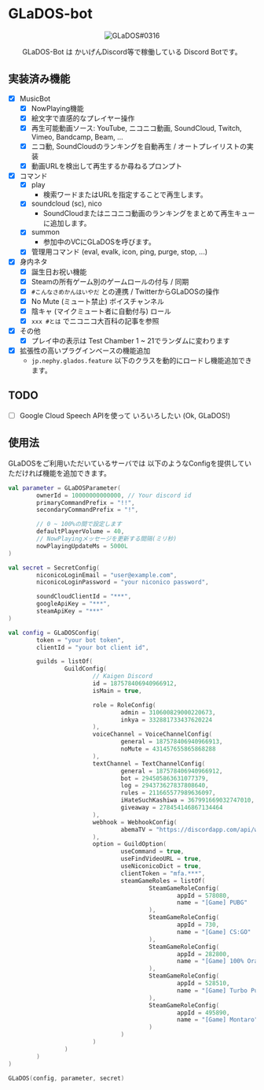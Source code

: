 # GLaDOS-bot
<center>
    <img src="https://cdn.discordapp.com/avatars/292673941057568769/360959a4a7af21cdfe4dc30b6767c915.png?size=128" alt="GLaDOS#0316">
    <p>GLaDOS-Bot は かいげんDiscord等で稼働している Discord Botです。</p>
</center>

## 実装済み機能

- [x] MusicBot
    - [x] NowPlaying機能
    - [x] 絵文字で直感的なプレイヤー操作
    - [x] 再生可能動画ソース: YouTube, ニコニコ動画, SoundCloud, Twitch, Vimeo, Bandcamp, Beam, ...
    - [x] ニコ動, SoundCloudのランキングを自動再生 / オートプレイリストの実装
    - [x] 動画URLを検出して再生するか尋ねるプロンプト
- [x] コマンド
    - [x] play
        - 検索ワードまたはURLを指定することで再生します。
    - [x] soundcloud (sc), nico
        - SoundCloudまたはニコニコ動画のランキングをまとめて再生キューに追加します。
    - [x] summon
        - 参加中のVCにGLaDOSを呼びます。
    - [x] 管理用コマンド (eval, evalk, icon, ping, purge, stop, ...)
- [x] 身内ネタ
    - [x] 誕生日お祝い機能
    - [x] Steamの所有ゲーム別のゲームロールの付与 / 同期
    - [x] `#こんなさめかんはいやだ` との連携 / TwitterからGLaDOSの操作
    - [x] No Mute (ミュート禁止) ボイスチャンネル
    - [x] 陰キャ (マイクミュート者に自動付与) ロール
    - [x] `xxx #とは` でニコニコ大百科の記事を参照
- [x] その他
    - [x] プレイ中の表示は Test Chamber 1 ~ 21でランダムに変わります
- [x] 拡張性の高いプラグインベースの機能追加
    - `jp.nephy.glados.feature` 以下のクラスを動的にロードし機能追加できます。

## TODO

- [ ] Google Cloud Speech APIを使って いろいろしたい (Ok, GLaDOS!)

## 使用法
GLaDOSをご利用いただいているサーバでは 以下のようなConfigを提供していただければ機能を追加できます。

```kotlin
val parameter = GLaDOSParameter(
        ownerId = 10000000000000, // Your discord id
        primaryCommandPrefix = "!!",
        secondaryCommandPrefix = "!",

        // 0 ~ 100%の間で設定します
        defaultPlayerVolume = 40,
        // NowPlayingメッセージを更新する間隔(ミリ秒)
        nowPlayingUpdateMs = 5000L
)

val secret = SecretConfig(
        niconicoLoginEmail = "user@example.com",
        niconicoLoginPassword = "your niconico password",

        soundCloudClientId = "***",
        googleApiKey = "***",
        steamApiKey = "***"
)

val config = GLaDOSConfig(
        token = "your bot token",
        clientId = "your bot client id",

        guilds = listOf(
                GuildConfig(
                        // Kaigen Discord
                        id = 187578406940966912,
                        isMain = true,

                        role = RoleConfig(
                                admin = 310600829000220673,
                                inkya = 332881733437620224
                        ),
                        voiceChannel = VoiceChannelConfig(
                                general = 187578406940966913,
                                noMute = 431457655865868288
                        ),
                        textChannel = TextChannelConfig(
                                general = 187578406940966912,
                                bot = 294505863631077379,
                                log = 294373627837808640,
                                rules = 211665577989636097,
                                iHateSuchKashiwa = 367991669032747010,
                                giveaway = 278454146867134464
                        ),
                        webhook = WebhookConfig(
                                abemaTV = "https://discordapp.com/api/webhooks/404532017233920001/***"
                        ),
                        option = GuildOption(
                                useCommand = true,
                                useFindVideoURL = true,
                                useNiconicoDict = true,
                                clientToken = "mfa.***",
                                steamGameRoles = listOf(
                                        SteamGameRoleConfig(
                                                appId = 578080,
                                                name = "[Game] PUBG"
                                        ),
                                        SteamGameRoleConfig(
                                                appId = 730,
                                                name = "[Game] CS:GO"
                                        ),
                                        SteamGameRoleConfig(
                                                appId = 282800,
                                                name = "[Game] 100% Orange Juice"
                                        ),
                                        SteamGameRoleConfig(
                                                appId = 528510,
                                                name = "[Game] Turbo Pug 3D"
                                        ),
                                        SteamGameRoleConfig(
                                                appId = 495890,
                                                name = "[Game] Montaro"
                                        )
                                )
                        )
                )
        )
)

GLaDOS(config, parameter, secret)
```
